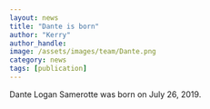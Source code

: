 ```yaml
---
layout: news
title: "Dante is born"
author: "Kerry"
author_handle: 
image: /assets/images/team/Dante.png
category: news
tags: [publication]
---
```

Dante Logan Samerotte was born on July 26, 2019. 